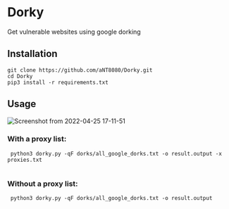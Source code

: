 # Dorky

Get vulnerable websites using google dorking

## Installation

``` 
git clone https://github.com/aNT8080/Dorky.git
cd Dorky
pip3 install -r requirements.txt 
```

## Usage


![Screenshot from 2022-04-25 17-11-51](https://user-images.githubusercontent.com/39093520/165118652-0c8be1e2-5fd4-4e77-8d8a-13dd6bc3e2dd.png)


### With a proxy list:
```
 python3 dorky.py -qF dorks/all_google_dorks.txt -o result.output -x proxies.txt


```

### Without a proxy list:
```
 python3 dorky.py -qF dorks/all_google_dorks.txt -o result.output

```
